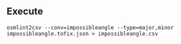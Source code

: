 ## Execute 

```
osmlint2csv --conv=impossibleangle --type=major,minor impossibleangle.tofix.json > impossibleangle.csv
```
